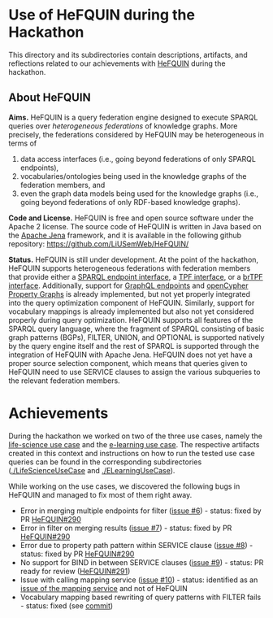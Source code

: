 # Use of HeFQUIN during the Hackathon

This directory and its subdirectories contain descriptions, artifacts, and reflections related to our achievements with [HeFQUIN](https://github.com/LiUSemWeb/HeFQUIN/) during the hackathon.

## About HeFQUIN
__Aims.__ HeFQUIN is a query federation engine designed to execute SPARQL queries over _heterogeneous federations_ of knowledge graphs. More precisely, the federations considered by HeFQUIN may be heterogeneous in terms of
1. data access interfaces (i.e., going beyond federations of only SPARQL endpoints),
2. vocabularies/ontologies being used in the knowledge graphs of the federation members, and
3. even the graph data models being used for the knowledge graphs (i.e., going beyond federations of only RDF-based knowledge graphs).

__Code and License.__ HeFQUIN is free and open source software under the Apache 2 license. The source code of HeFQUIN is written in Java based on the [Apache Jena](https://jena.apache.org/) framework, and it is available in the following github repository: https://github.com/LiUSemWeb/HeFQUIN/

__Status.__ HeFQUIN is still under development. At the point of the hackathon, HeFQUIN supports heterogeneous federations with federation members that provide either a [SPARQL endpoint interface](http://www.w3.org/TR/sparql11-protocol/), a [TPF interface](https://linkeddatafragments.org/specification/triple-pattern-fragments/), or a [brTPF interface](http://olafhartig.de/brTPF-ODBASE2016/). Additionally, support for [GraphQL endpoints](https://graphql.org/) and [openCypher Property Graphs](https://opencypher.org/) is already implemented, but not yet properly integrated into the query optimization component of HeFQUIN. Similarly, support for vocabulary mappings is already implemented but also not yet considered properly during query optimization. HeFQUIN supports all features of the SPARQL query language, where the fragment of SPARQL consisting of basic graph patterns (BGPs), FILTER, UNION, and OPTIONAL is supported natively by the query engine itself and the rest of SPARQL is supported through the integration of HeFQUIN with Apache Jena. HeFQUIN does not yet have a proper source selection component, which means that queries given to HeFQUIN need to use SERVICE clauses to assign the various subqueries to the relevant federation members. 

# Achievements
During the hackathon we worked on two of the three use cases, namely the [life-science use case](https://github.com/MaastrichtU-IDS/federatedQueryKG/blob/main/usecaseLifescience.md) and the [e-learning use case](https://github.com/MaastrichtU-IDS/federatedQueryKG/blob/main/usecaseE-learning.md). The respective artifacts created in this context and instructions on how to run the tested use case queries can be found in the corresponding subdirectories ([./LifeScienceUseCase](https://github.com/MaastrichtU-IDS/federatedQueryKG/tree/main/HeFQUIN/LifeScienceUseCase) and [./ELearningUseCase](https://github.com/MaastrichtU-IDS/federatedQueryKG/tree/main/HeFQUIN/ELearningUseCase)).

While working on the use cases, we discovered the following bugs in HeFQUIN and managed to fix most of them right away.
* Error in merging multiple endpoints for filter ([issue #6](https://github.com/MaastrichtU-IDS/federatedQueryKG/issues/6)) - status: fixed by PR [HeFQUIN#290](https://github.com/LiUSemWeb/HeFQUIN/pull/290)
* Error in filter on merging results ([issue #7](https://github.com/MaastrichtU-IDS/federatedQueryKG/issues/7)) - status: fixed by PR [HeFQUIN#290](https://github.com/LiUSemWeb/HeFQUIN/pull/290)
* Error due to property path pattern within SERVICE clause ([issue #8](https://github.com/MaastrichtU-IDS/federatedQueryKG/issues/8)) - status: fixed by PR [HeFQUIN#290](https://github.com/LiUSemWeb/HeFQUIN/pull/290)
* No support for BIND in between SERVICE clauses ([issue #9](https://github.com/MaastrichtU-IDS/federatedQueryKG/issues/9)) - status: PR ready for review ([HeFQUIN#291](https://github.com/LiUSemWeb/HeFQUIN/pull/291))
* Issue with calling mapping service ([issue #10](https://github.com/MaastrichtU-IDS/federatedQueryKG/issues/10)) - status: identified as an [issue of the mapping service](https://github.com/biopragmatics/bioregistry/issues/804) and not of HeFQUIN
* Vocabulary mapping based rewriting of query patterns with FILTER fails - status: fixed (see [commit](https://github.com/LiUSemWeb/HeFQUIN/commit/8efde463ed672dc12c2565541ad468b155a47361))
